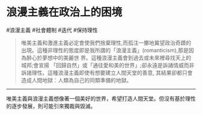# 浪漫主義在政治上的困境
#浪漫主義 #社會體制 #迭代 #保持理性 
> 唯美主義和激進主義必定會使我們捨棄理性,而孤注一擲地冀望政治奇蹟的出現。這種非理性的態度即是我所謂的「浪漫主義」(romanticism),那是因為醉心於夢想中的美麗世 界。這種浪漫主義會到過去或未來裡尋找天上的城邦;會宣揚 「回歸自然」或「通往愛和美的世界」;卻永遠是訴諸情威而非訴諸理性。這種浪漫主義即使有想要建立人間天堂的善意, 其結果卻都只會造成人間地獄：人類為自己的同類準備的地獄。

---

唯美主義與浪漫主義想像著一個美好的世界，希望打造人間天堂。但沒有基於理性的逐步發展，則可能引來獨裁與毀滅。
